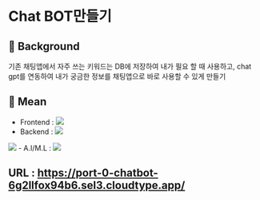 # Chat BOT만들기

 ## 🤔 Background
기존 채팅앱에서 자주 쓰는 키워드는 DB에 저장하여 내가 필요 할 때 사용하고, chat gpt를 연동하여 내가 궁금한 정보를 채팅앱으로 바로 사용할 수 있게 만들기

## 🔨 Mean
- Frontend :  <img src="https://img.shields.io/badge/Vue3.js-4FC08D?style=flat&logo=Vue.js&logoColor=white" />
- Backend : <img src="https://img.shields.io/badge/Node.js-339933?style=flat&logo=node.js&logoColor=white" />
<img src="https://img.shields.io/badge/MongoDB-47A248?style=flat&logo=Mongodb&logoColor=white" />
- A.I/M.L : <img src="https://img.shields.io/badge/OpenAI-412991?style=flat&logo=OpenAI&logoColor=white" />

 ## URL : https://port-0-chatbot-6g2llfox94b6.sel3.cloudtype.app/
